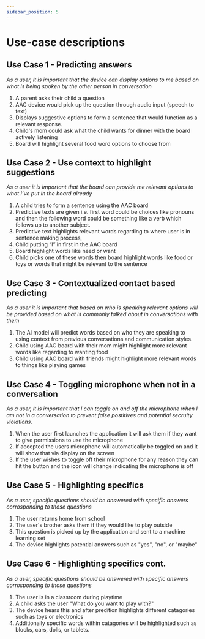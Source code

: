 ```yaml
---
sidebar_position: 5
---
```


# Use-case descriptions

## Use Case 1 - Predicting answers 
<i>As a user, it is important that the device can display options to me based on what is being spoken by the other person in conversation </i>
1. A parent asks their child a question
2. AAC device would pick up the question through audio input (speech to text)
3. Displays suggestive options to form a sentence that would function as a relevant response. 
4. Child's mom could ask what the child wants for dinner with the board actively listening
5. Board will highlight several food word options to choose from

## Use Case 2 - Use context to highlight suggestions
<i>As a user it is important that the board can provide me relevant options to what I’ve put in the board already</i>
1. A child tries to form a sentence using the AAC board
2. Predictive texts are given i.e. first word could be choices like pronouns and then the following word could be something like a verb which follows up to another subject.
3. Predictive text highlights relevant words regarding to where user is in sentence making process, 
4. Child putting “I” in first in the AAC board
5. Board highlight words like need or want
6. Child picks one of these words then board highlight words like food or toys or words that might be relevant to the sentence



## Use Case 3 - Contextualized contact based predicting
<i>As a user it is important that based on who is speaking relevant options will be provided based on what is commonly talked about in conversations with them</i>
1. The AI model will predict words based on who they are speaking to using context from previous conversations and communication styles.
2. Child using AAC board with their mom might highlight more relevant words like regarding to wanting food
3. Child using AAC board with friends might highlight more relevant words to things like playing games

## Use Case 4 - Toggling microphone when not in a conversation
<i>As a user, it is important that I can toggle on and off the microphone when I am not in a conversation to prevent false postitives and potential secruity violations.</i>
1. When the user first launches the application it will ask them if they want to give permissions to use the microphone
2. If accepted the users microphone will automatically be toggled on and it will show that via display on the screen
3. If the user wishes to toggle off their microphone for any reason they can hit the button and the icon will change indicating the microphone is off


## Use Case 5 - Highlighting specifics
<i>As a user, specific questions should be answered with specific answers corrosponding to those questions</i>
1. The user returns home from school
2. The user's brother asks them if they would like to play outside
3. This question is picked up by the application and sent to a machine learning set
4. The device highlights potential answers such as "yes", "no", or "maybe"

## Use Case 6 - Highlighting specifics cont.
<i>As a user, specific questions should be answered with specific answers corrosponding to those questions</i>
1. The user is in a classroom during playtime
2. A child asks the user "What do you want to play with?"
3. The device hears this and after predition highlights different catagories such as toys or electronics
4. Additionally specific words within catagories will be highlighted such as blocks, cars, dolls, or tablets.
